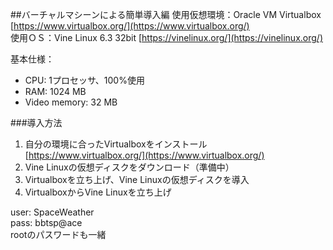 ##バーチャルマシーンによる簡単導入編
使用仮想環境：Oracle VM Virtualbox [https://www.virtualbox.org/](https://www.virtualbox.org/)  
使用ＯＳ：Vine Linux 6.3 32bit [https://vinelinux.org/](https://vinelinux.org/)  

基本仕様：
* CPU: 1プロセッサ、100%使用
* RAM: 1024 MB
* Video memory: 32 MB

###導入方法
1. 自分の環境に合ったVirtualboxをインストール [https://www.virtualbox.org/](https://www.virtualbox.org/)
2. Vine Linuxの仮想ディスクをダウンロード（準備中）
3. Virtualboxを立ち上げ、Vine Linuxの仮想ディスクを導入
4. VirtualboxからVine Linuxを立ち上げ

user: SpaceWeather  
pass: bbtsp@ace  
rootのパスワードも一緒  
